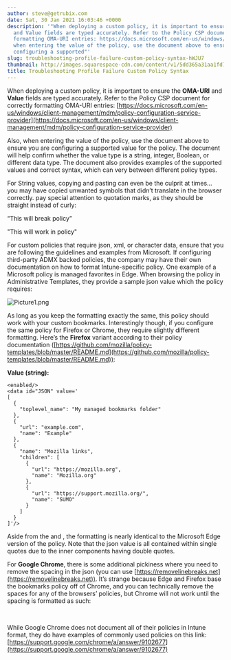```yaml
---
author: steve@getrubix.com
date: Sat, 30 Jan 2021 16:03:46 +0000
description: '"When deploying a custom policy, it is important to ensure the OMA-URI
  and Value fields are typed accurately. Refer to the Policy CSP document for correctly
  formatting OMA-URI entries: https://docs.microsoft.com/en-us/windows/client-management/mdm/policy-configuration-service-providerAlso,
  when entering the value of the policy, use the document above to ensure you are
  configuring a supported"'
slug: troubleshooting-profile-failure-custom-policy-syntax-hWJU7
thumbnail: http://images.squarespace-cdn.com/content/v1/5dd365a31aa1fd743bc30b8e/1612022612364-6FI57YX47U8TA8Z4JTCA/image-asset.jpeg/img.jpg
title: Troubleshooting Profile Failure Custom Policy Syntax
---
```


When deploying a custom policy, it is important to ensure the **OMA-URI** and **Value** fields are typed accurately. Refer to the Policy CSP document for correctly formatting OMA-URI entries: [https://docs.microsoft.com/en-us/windows/client-management/mdm/policy-configuration-service-provider](https://docs.microsoft.com/en-us/windows/client-management/mdm/policy-configuration-service-provider)

Also, when entering the value of the policy, use the document above to ensure you are configuring a supported value for the policy. The document will help confirm whether the value type is a string, integer, Boolean, or different data type. The document also provides examples of the supported values and correct syntax, which can very between different policy types.

For String values, copying and pasting can even be the culprit at times… you may have copied unwanted symbols that didn’t translate in the browser correctly. pay special attention to quotation marks, as they should be straight instead of curly:

“This will break policy”

"This will work in policy"

For custom policies that require json, xml, or character data, ensure that you are following the guidelines and examples from Microsoft. If configuring third-party ADMX backed policies, the company may have their own documentation on how to format Intune-specific policy. One example of a Microsoft policy is managed favorites in Edge. When browsing the policy in Administrative Templates, they provide a sample json value which the policy requires:

![Picture1.png](https://getrubixsitecms.blob.core.windows.net/public-assets/content/v1/5dd365a31aa1fd743bc30b8e/1612022354246-80AEQP0LE7ZU1RQFMZ2O/Picture1.png)

As long as you keep the formatting exactly the same, this policy should work with your custom bookmarks. Interestingly though, if you configure the same policy for Firefox or Chrome, they require slightly different formatting. Here’s the **Firefox** variant according to their policy documentation ([https://github.com/mozilla/policy-templates/blob/master/README.md](https://github.com/mozilla/policy-templates/blob/master/README.md)):

**Value (string):**

```
<enabled/>
<data id="JSON" value='
[
  {
    "toplevel_name": "My managed bookmarks folder"
  },
  {
    "url": "example.com",
    "name": "Example"
  },
  {
    "name": "Mozilla links",
    "children": [
      {
        "url": "https://mozilla.org",
        "name": "Mozilla.org"
      },
      {
        "url": "https://support.mozilla.org/",
        "name": "SUMO"
      }
    ]
  }
]'/>
```

Aside from the <enabled/> and <data id/>, the formatting is nearly identical to the Microsoft Edge version of the policy. Note that the json value is all contained within single quotes due to the inner components having double quotes.

For **Google Chrome**, there is some additional pickiness where you need to remove the spacing in the json (you can use [https://removelinebreaks.net](https://removelinebreaks.net)). It’s strange because Edge and Firefox base the bookmarks policy off of Chrome, and you can technically remove the spaces for any of the browsers’ policies, but Chrome will not work until the spacing is formatted as such:

 <data id='ManagedBookmarks' value='\[{"toplevel\_name":"My managed bookmarks folder"},{"url":"google.com","name":"Google"},{"url":"youtube.com","name":"Youtube"},{"name":"Chrome links","children":\[{"url":"chromium.org","name":"Chromium"},{"url":"dev.chromium.org","name":"Chromium Developers"}\]}\]'/>

  
While Google Chrome does not document all of their policies in Intune format, they do have examples of commonly used policies on this link: [https://support.google.com/chrome/a/answer/9102677](https://support.google.com/chrome/a/answer/9102677)